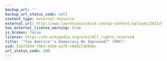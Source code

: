 ```yaml
---
backup_url: ''
backup_url_status_code: null
content_type: external-resource
external_url: http://www.lawrencesusskind.com/wp-content/uploads/2013/07/Improving-American-Democracy-Negotiation-Susskind-Zion.pdf
has_external_license_warning: true
is_broken: false
license: https://en.wikipedia.org/wiki/All_rights_reserved
title: '"Can America''s Democracy Be Improved?" (PDF)'
uid: 51b7293d-7963-43e6-a1f8-c8e027360dbc
url_status_code: 200
---
```

